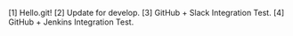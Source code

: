 [1] Hello.git!
[2] Update for develop.
[3] GitHub + Slack Integration Test.
[4] GitHub + Jenkins Integration Test.